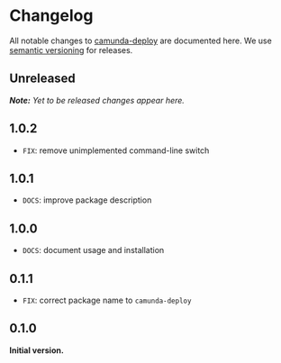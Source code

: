 # Changelog

All notable changes to [camunda-deploy](https://github.com/nikku/camunda-deploy) are documented here. We use [semantic versioning](http://semver.org/) for releases.

## Unreleased

___Note:__ Yet to be released changes appear here._

## 1.0.2

* `FIX`: remove unimplemented command-line switch

## 1.0.1

* `DOCS`: improve package description

## 1.0.0

* `DOCS`: document usage and installation

## 0.1.1

* `FIX`: correct package name to `camunda-deploy`

## 0.1.0

__Initial version.__